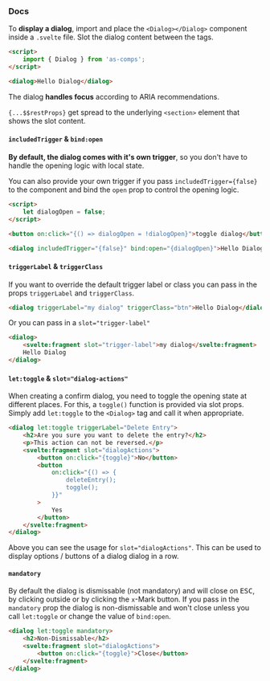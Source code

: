 ### Docs

To **display a dialog**, import and place the `<Dialog></Dialog>` component inside a `.svelte` file. Slot the dialog content between the tags.

```html
<script>
	import { Dialog } from 'as-comps';
</script>

<dialog>Hello Dialog</dialog>
```

The dialog **handles focus** according to ARIA recommendations.

`{...$$restProps}` get spread to the underlying `<section>` element that shows the slot content.

#### `includedTrigger` & `bind:open`

**By default, the dialog comes with it's own trigger**, so you don't have to handle the opening logic with local state.

You can also provide your own trigger if you pass `includedTrigger={false}` to the component and bind the `open` prop to control the opening logic.

```html
<script>
	let dialogOpen = false;
</script>

<button on:click="{() => dialogOpen = !dialogOpen}">toggle dialog</button>

<dialog includedTrigger="{false}" bind:open="{dialogOpen}">Hello Dialog</dialog>
```

#### `triggerLabel` & `triggerClass`

If you want to override the default trigger label or class you can pass in the props `triggerLabel` and `triggerClass`.

```html
<dialog triggerLabel="my dialog" triggerClass="btn">Hello Dialog</dialog>
```

Or you can pass in a `slot="trigger-label"`

```html
<dialog>
	<svelte:fragment slot="trigger-label">my dialog</svelte:fragment>
	Hello Dialog
</dialog>
```

#### `let:toggle` & `slot="dialog-actions"`

When creating a confirm dialog, you need to toggle the opening state at different places. For this, a `toggle()` function is provided via slot props. Simply add `let:toggle` to the `<Dialog>` tag and call it when appropriate.

```html
<dialog let:toggle triggerLabel="Delete Entry">
	<h2>Are you sure you want to delete the entry?</h2>
	<p>This action can not be reversed.</p>
	<svelte:fragment slot="dialogActions">
		<button on:click="{toggle}">No</button>
		<button
			on:click="{() => {
				deleteEntry();
				toggle();
			}}"
		>
			Yes
		</button>
	</svelte:fragment>
</dialog>
```

Above you can see the usage for `slot="dialogActions"`. This can be used to display options / buttons of a dialog dialog in a row.

#### `mandatory`

By default the dialog is dismissable (not mandatory) and will close on <kbd>ESC</kbd>, by clicking outside or by clicking the `x`-Mark button. If you pass in the `mandatory` prop the dialog is non-dismissable and won't close unless you call `let:toggle` or change the value of `bind:open`.

```html
<dialog let:toggle mandatory>
	<h2>Non-Dismissable</h2>
	<svelte:fragment slot="dialogActions">
		<button on:click="{toggle}">Close</button>
	</svelte:fragment>
</dialog>
```
